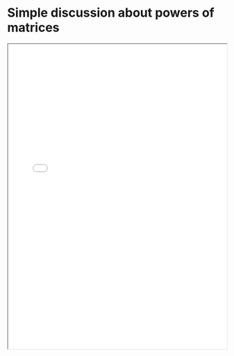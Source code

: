 # Simple discussion about powers of matrices


<!--more-->

<iframe src="./pdf/Powers_Of_Matrices.pdf" height="700px" width="100%"></iframe>

